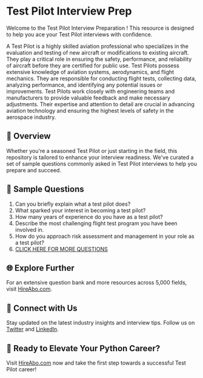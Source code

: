 # Test Pilot Interview Prep

Welcome to the Test Pilot Interview Preparation ! This resource is designed to help you ace your Test Pilot interviews with confidence.

A Test Pilot is a highly skilled aviation professional who specializes in the evaluation and testing of new aircraft or modifications to existing aircraft. They play a critical role in ensuring the safety, performance, and reliability of aircraft before they are certified for public use. Test Pilots possess extensive knowledge of aviation systems, aerodynamics, and flight mechanics. They are responsible for conducting flight tests, collecting data, analyzing performance, and identifying any potential issues or improvements. Test Pilots work closely with engineering teams and manufacturers to provide valuable feedback and make necessary adjustments. Their expertise and attention to detail are crucial in advancing aviation technology and ensuring the highest levels of safety in the aerospace industry.

## 🚀 Overview

Whether you're a seasoned Test Pilot or just starting in the field, this repository is tailored to enhance your interview readiness. We've curated a set of sample questions commonly asked in Test Pilot interviews to help you prepare and succeed.

## 📝 Sample Questions

1. Can you briefly explain what a test pilot does?
2. What sparked your interest in becoming a test pilot?
3. How many years of experience do you have as a test pilot?
4. Describe the most challenging flight test program you have been involved in.
5. How do you approach risk assessment and management in your role as a test pilot?
6. [CLICK HERE FOR MORE QUESTIONS](https://hireabo.com/job/14_0_12/Test%20Pilot)

## 🌐 Explore Further

For an extensive question bank and more resources across 5,000 fields, visit [HireAbo.com](https://www.hireabo.com).

## 📱 Connect with Us

Stay updated on the latest industry insights and interview tips. Follow us on [Twitter](https://twitter.com/hireabo) and [LinkedIn](https://www.linkedin.com/in/hire-abo-3609972a8/).

## 🚀 Ready to Elevate Your Python Career?

Visit [HireAbo.com](https://www.hireabo.com) now and take the first step towards a successful Test Pilot career!